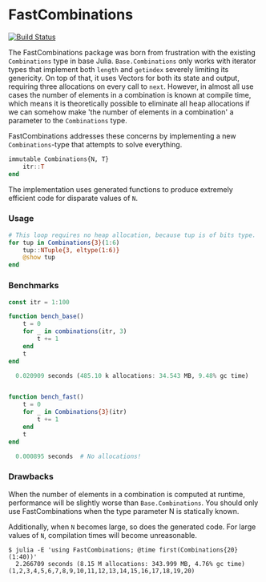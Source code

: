 # FastCombinations

[![Build Status](https://travis-ci.org/anthonyclays/FastCombinations.jl.svg?branch=master)](https://travis-ci.org/anthonyclays/FastCombinations.jl)

The FastCombinations package was born from frustration with the existing `Combinations` type in base Julia.
`Base.Combinations` only works with iterator types that implement both `length` and `getindex` severely limiting its genericity.
On top of that, it uses Vectors for both its state and output, requiring three allocations on every call to `next`.
However, in almost all use cases the number of elements in a combination is known at compile time, which means it is theoretically possible to eliminate all heap allocations if we can somehow make 'the number of elements in a combination' a parameter to the `Combinations` type.

FastCombinations addresses these concerns by implementing a new `Combinations`-type that attempts to solve everything.
```julia
immutable Combinations{N, T}
    itr::T
end
```
The implementation uses generated functions to produce extremely efficient code for disparate values of `N`.

### Usage
```julia
# This loop requires no heap allocation, because tup is of bits type.
for tup in Combinations{3}(1:6)
    tup::NTuple{3, eltype(1:6)}
    @show tup
end
```

### Benchmarks
```julia
const itr = 1:100

function bench_base()
    t = 0
    for _ in combinations(itr, 3)
        t += 1
    end
    t
end

  0.020909 seconds (485.10 k allocations: 34.543 MB, 9.48% gc time)


function bench_fast()
    t = 0
    for _ in Combinations{3}(itr)
        t += 1
    end
    t
end

  0.000895 seconds  # No allocations!
```

### Drawbacks
When the number of elements in a combination is computed at runtime, performance will be slightly worse than `Base.Combinations`. You should only use FastCombinations when the type parameter N is statically known.

Additionally, when `N` becomes large, so does the generated code. For large values of `N`, compilation times will become unreasonable.
```shell
$ julia -E 'using FastCombinations; @time first(Combinations{20}(1:40))'
  2.266709 seconds (8.15 M allocations: 343.999 MB, 4.76% gc time)
(1,2,3,4,5,6,7,8,9,10,11,12,13,14,15,16,17,18,19,20)
```
